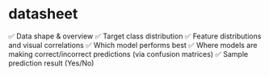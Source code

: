 # datasheet
✅ Data shape &amp; overview  ✅ Target class distribution  ✅ Feature distributions and visual correlations  ✅ Which model performs best  ✅ Where models are making correct/incorrect predictions (via confusion matrices)  ✅ Sample prediction result (Yes/No)
